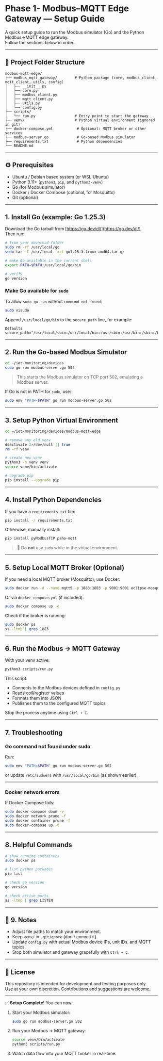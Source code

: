 # Phase 1- Modbus–MQTT Edge Gateway — Setup Guide

A quick setup guide to run the Modbus simulator (Go) and the Python Modbus→MQTT edge gateway.  
Follow the sections below in order.

---

## 📁 Project Folder Structure

```
modbus-mqtt-edge/
├── modbus_mqtt_gateway/        # Python package (core, modbus_client, mqtt_client, utils, config)
│   ├── __init__.py
│   ├── core.py
│   ├── modbus_client.py
│   ├── mqtt_client.py
│   ├── utils.py
│   └── config.py
├── scripts/
│   └── run.py                  # Entry point to start the gateway
├── venv/                       # Python virtual environment (ignored in git)
├── docker-compose.yml           # Optional: MQTT broker or other services
├── modbus-server.go             # Go-based Modbus simulator
├── requirements.txt             # Python dependencies
└── README.md
```

---

## ⚙️ Prerequisites

- Ubuntu / Debian based system (or WSL Ubuntu)
- Python 3.11+ (`python3`, `pip`, and `python3-venv`)
- Go (for Modbus simulator)
- Docker / Docker Compose (optional, for Mosquitto)
- Git (optional)

---

## 1. Install Go (example: Go 1.25.3)

Download the Go tarball from [https://go.dev/dl/](https://go.dev/dl/)  
Then run:

```bash
# from your download folder
sudo rm -rf /usr/local/go
sudo tar -C /usr/local -xzf go1.25.3.linux-amd64.tar.gz

# make Go available in the current shell
export PATH=$PATH:/usr/local/go/bin

# verify
go version
```

### Make Go available for `sudo`
To allow `sudo go run` without `command not found`:

```bash
sudo visudo
```

Append `/usr/local/go/bin` to the `secure_path` line, for example:
```
Defaults secure_path="/usr/local/sbin:/usr/local/bin:/usr/sbin:/usr/bin:/sbin:/bin:/usr/local/go/bin"
```

---

## 2. Run the Go-based Modbus Simulator

```bash
cd ~/iot-monitoring/devices
sudo go run modbus-server.go 502
```

> This starts the Modbus simulator on TCP port 502, emulating a Modbus server.

If Go is not in PATH for `sudo`, use:
```bash
sudo env "PATH=$PATH" go run modbus-server.go 502
```

---

## 3. Setup Python Virtual Environment

```bash
cd ~/iot-monitoring/devices/modbus-mqtt-edge

# remove any old venv
deactivate 2>/dev/null || true
rm -rf venv

# create new venv
python3 -m venv venv
source venv/bin/activate

# upgrade pip
pip install --upgrade pip
```

---

## 4. Install Python Dependencies

If you have a `requirements.txt` file:
```bash
pip install -r requirements.txt
```

Otherwise, manually install:
```bash
pip install pyModbusTCP paho-mqtt
```

> 🚫 Do **not** use `sudo` while in the virtual environment.

---

## 5. Setup Local MQTT Broker (Optional)

If you need a local MQTT broker (Mosquitto), use Docker:

```bash
sudo docker run -d --name mqtt5 -p 1883:1883 -p 9001:9001 eclipse-mosquitto
```

Or via `docker-compose.yml` (if included):
```bash
sudo docker compose up -d
```

Check if the broker is running:
```bash
sudo docker ps
ss -ltnp | grep 1883
```

---

## 6. Run the Modbus → MQTT Gateway

With your venv active:

```bash
python3 scripts/run.py
```

This script:
- Connects to the Modbus devices defined in `config.py`
- Reads coil/register values
- Formats them into JSON
- Publishes them to the configured MQTT topics

Stop the process anytime using `Ctrl + C`.

---

## 7. Troubleshooting



### Go command not found under sudo
Run:
```bash
sudo env "PATH=$PATH" go run modbus-server.go 502
```
or update `/etc/sudoers` with `/usr/local/go/bin` (as shown earlier).

---

### Docker network errors
If Docker Compose fails:
```bash
sudo docker-compose down -v
sudo docker network prune -f
sudo docker container prune -f
sudo docker-compose up -d
```

---

## 8. Helpful Commands

```bash
# show running containers
sudo docker ps

# list python packages
pip list

# check go version
go version

# check active ports
ss -ltnp | grep LISTEN
```

---

## 🧾 9. Notes

- Adjust file paths to match your environment.
- Keep `venv/` in `.gitignore` (don’t commit it).
- Update `config.py` with actual Modbus device IPs, unit IDs, and MQTT topics.
- Stop both simulator and gateway gracefully with `Ctrl + C`.

---

## 🪪 License

This repository is intended for development and testing purposes only.  
Use at your own discretion. Contributions and suggestions are welcome.

---

✅ **Setup Complete!**
You can now:
1. Start your Modbus simulator:
   ```bash
   sudo go run modbus-server.go 502
   ```
2. Run your Modbus → MQTT gateway:
   ```bash
   source venv/bin/activate
   python3 scripts/run.py
   ```
3. Watch data flow into your MQTT broker in real-time.
